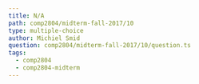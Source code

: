 ```yaml
---
title: N/A
path: comp2804/midterm-fall-2017/10
type: multiple-choice
author: Michiel Smid
question: comp2804/midterm-fall-2017/10/question.ts
tags:
  - comp2804
  - comp2804-midterm
---
```

